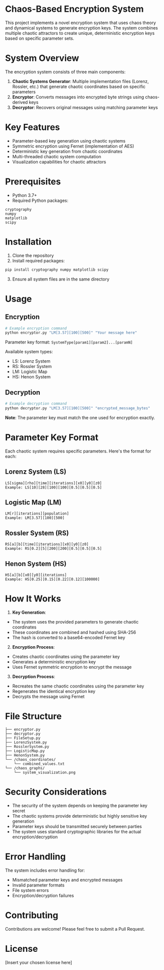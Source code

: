 # Chaos-Based Encryption System

This project implements a novel encryption system that uses chaos theory and dynamical systems to generate encryption keys. The system combines multiple chaotic attractors to create unique, deterministic encryption keys based on specific parameter sets.

# System Overview

The encryption system consists of three main components:

1. **Chaotic Systems Generator**: Multiple implementation files (Lorenz, Rossler, etc.) that generate chaotic coordinates based on specific parameters
2. **Encryptor**: Converts messages into encrypted byte strings using chaos-derived keys
3. **Decryptor**: Recovers original messages using matching parameter keys

# Key Features

- Parameter-based key generation using chaotic systems
- Symmetric encryption using Fernet (implementation of AES)
- Deterministic key generation from chaotic coordinates
- Multi-threaded chaotic system computation
- Visualization capabilities for chaotic attractors

# Prerequisites

- Python 3.7+
- Required Python packages:
```
cryptography
numpy
matplotlib
scipy
```

# Installation

1. Clone the repository
2. Install required packages:
```bash
pip install cryptography numpy matplotlib scipy
```
3. Ensure all system files are in the same directory

# Usage

## Encryption
```python
# Example encryption command
python encryptor.py "LM[3.57][100][500]" "Your message here"
```

Parameter key format: `SystemType[param1][param2]...[paramN]`

Available system types:
- LS: Lorenz System
- RS: Rossler System
- LM: Logistic Map
- HS: Henon System

## Decryption
```python
# Example decryption command
python decryptor.py "LM[3.57][100][500]" "encrypted_message_bytes"
```

**Note**: The parameter key must match the one used for encryption exactly.

# Parameter Key Format

Each chaotic system requires specific parameters. Here's the format for each:

## Lorenz System (LS)
```
LS[sigma][rho][time][iterations][x0][y0][z0]
Example: LS[10][28][100][100][0.5][0.5][0.5]
```

## Logistic Map (LM)
```
LM[r][iterations][population]
Example: LM[3.57][100][500]
```

## Rossler System (RS)
```
RS[a][b][time][iterations][x0][y0][z0]
Example: RS[0.2][5][200][200][0.5][0.5][0.5]
```

## Henon System (HS)
```
HS[a][b][x0][y0][iterations]
Example: HS[0.25][0.15][0.22][0.12][100000]
```

# How It Works

1. **Key Generation**:
- The system uses the provided parameters to generate chaotic coordinates
- These coordinates are combined and hashed using SHA-256
- The hash is converted to a base64-encoded Fernet key

2. **Encryption Process**:
- Creates chaotic coordinates using the parameter key
- Generates a deterministic encryption key
- Uses Fernet symmetric encryption to encrypt the message

3. **Decryption Process**:
- Recreates the same chaotic coordinates using the parameter key
- Regenerates the identical encryption key
- Decrypts the message using Fernet

# File Structure
```
├── encryptor.py
├── decryptor.py
├── FileSetup.py
├── LorenzSystem.py
├── RosslerSystem.py
├── LogisticMap.py
├── HenonSystem.py
└── /chaos_coordinates/
    └── combined_values.txt
└── /chaos_graphs/
    └── system_visualization.png
```

# Security Considerations

- The security of the system depends on keeping the parameter key secret
- The chaotic systems provide deterministic but highly sensitive key generation
- Parameter keys should be transmitted securely between parties
- The system uses standard cryptographic libraries for the actual encryption/decryption

# Error Handling

The system includes error handling for:
- Mismatched parameter keys and encrypted messages
- Invalid parameter formats
- File system errors
- Encryption/decryption failures

# Contributing

Contributions are welcome! Please feel free to submit a Pull Request.

# License

[Insert your chosen license here]
